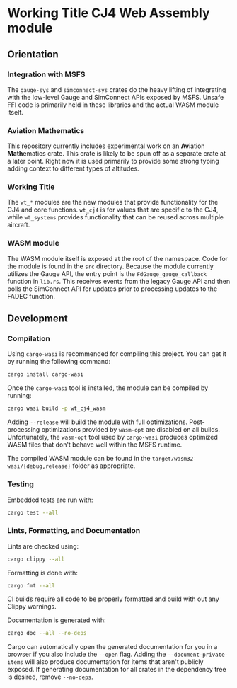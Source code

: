 # Working Title CJ4 Web Assembly module

## Orientation

### Integration with MSFS

The `gauge-sys` and `simconnect-sys` crates do the heavy lifting of integrating
with the low-level Gauge and SimConnect APIs exposed by MSFS. Unsafe FFI code
is primarily held in these libraries and the actual WASM module itself.

### Aviation Mathematics

This repository currently includes experimental work on an
<strong>Av</strong>iation <strong>Math</strong>ematics crate. This crate is
likely to be spun off as a separate crate at a later point. Right now it is used
primarily to provide some strong typing adding context to different types of
altitudes.

### Working Title

The `wt_*` modules are the new modules that provide functionality for the CJ4
and core functions. `wt_cj4` is for values that are specific to the CJ4, while
`wt_systems` provides functionality that can be reused across multiple aircraft.

### WASM module

The WASM module itself is exposed at the root of the namespace. Code for the
module is found in the `src` directory. Because the module currently utilizes
the Gauge API, the entry point is the `FdGauge_gauge_callback` function in
`lib.rs`. This receives events from the legacy Gauge API and then polls the
SimConnect API for updates prior to processing updates to the FADEC function.

## Development

### Compilation

Using `cargo-wasi` is recommended for compiling this project. You can get it by
running the following command:

```sh
cargo install cargo-wasi
```

Once the `cargo-wasi` tool is installed, the module can be compiled by running:

```sh
cargo wasi build -p wt_cj4_wasm
```

Adding `--release` will build the module with full optimizations.
Post-processing optimizations provided by `wasm-opt` are disabled on all builds.
Unfortunately, the `wasm-opt` tool used by `cargo-wasi` produces optimized WASM
files that don't behave well within the MSFS runtime.

The compiled WASM module can be found in the
`target/wasm32-wasi/{debug,release}` folder as appropriate.

### Testing

Embedded tests are run with:

```sh
cargo test --all
```

### Lints, Formatting, and Documentation

Lints are checked using:

```sh
cargo clippy --all
```

Formatting is done with:

```sh
cargo fmt --all
```

CI builds require all code to be properly formatted and build with out any
Clippy warnings.

Documentation is generated with:

```sh
cargo doc --all --no-deps
```

Cargo can automatically open the generated documentation for you in a browser if
you also include the `--open` flag. Adding the `--document-private-items` will
also produce documentation for items that aren't publicly exposed. If generating
documentation for all crates in the dependency tree is desired, remove
`--no-deps`.
